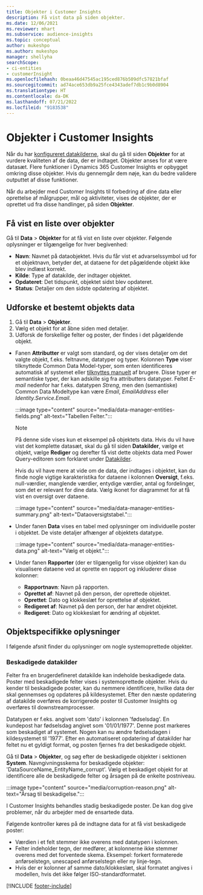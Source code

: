 ```yaml
---
title: Objekter i Customer Insights
description: Få vist data på siden objekter.
ms.date: 12/06/2021
ms.reviewer: mhart
ms.subservice: audience-insights
ms.topic: conceptual
author: mukeshpo
ms.author: mukeshpo
manager: shellyha
searchScope:
- ci-entities
- customerInsight
ms.openlocfilehash: 0beaa46d47545ac195ced876b509dfc57821bfaf
ms.sourcegitcommit: ad74ace653db9a25fce4343adef7db1c9b0d8904
ms.translationtype: HT
ms.contentlocale: da-DK
ms.lasthandoff: 07/21/2022
ms.locfileid: "9183538"
---
```

# <a name="entities-in-customer-insights"></a>Objekter i Customer Insights

Når du har [konfigureret datakilderne](data-sources.md), skal du gå til siden **Objekter** for at vurdere kvaliteten af de data, der er indtaget. Objekter anses for at være datasæt. Flere funktioner i Dynamics 365 Customer Insights er opbygget omkring disse objekter. Hvis du gennemgår dem nøje, kan du bedre validere outputtet af disse funktioner.

Når du arbejder med Customer Insights til forbedring af dine data eller oprettelse af målgrupper, mål og aktiviteter, vises de objekter, der er oprettet ud fra disse handlinger, på siden **Objekter**.

## <a name="view-a-list-of-entities"></a>Få vist en liste over objekter

Gå til **Data** > **Objekter** for at få vist en liste over objekter. Følgende oplysninger er tilgængelige for hver begivenhed:

- **Navn**: Navnet på dataobjektet. Hvis du får vist et advarselssymbol ud for et objektnavn, betyder det, at dataene for det pågældende objekt ikke blev indlæst korrekt.
- **Kilde**: Type af datakilde, der indtager objektet.
- **Opdateret**: Det tidspunkt, objektet sidst blev opdateret.
- **Status**: Detaljer om den sidste opdatering af objektet.

## <a name="explore-a-specific-entitys-data"></a>Udforske et bestemt objekts data

1. Gå til **Data** > **Objekter**.
1. Vælg et objekt for at åbne siden med detaljer.  
1. Udforsk de forskellige felter og poster, der findes i det pågældende objekt.

- Fanen **Attributter** er valgt som standard, og der vises detaljer om det valgte objekt, f.eks. feltnavne, datatyper og typer. Kolonnen **Type** viser tilknyttede Common Data Model-typer, som enten identificeres automatisk af systemet eller [tilknyttes manuelt](map-entities.md) af brugere. Disse typer er semantiske typer, der kan adskille sig fra attributters datatyper. Feltet *E-mail* nedenfor har f.eks. datatypen *Streng*, men den (semantiske) Common Data Modeltype kan være *Email*, *EmailAddress* eller *Identity.Service.Email*.

   :::image type="content" source="media/data-manager-entities-fields.png" alt-text="Tabellen Felter.":::

   > [!NOTE]
   > På denne side vises kun et eksempel på objektets data. Hvis du vil have vist det komplette datasæt, skal du gå til siden **Datakilder**, vælge et objekt, vælge **Rediger** og derefter få vist dette objekts data med Power Query-editoren som forklaret under [Datakilder](data-sources.md).

   Hvis du vil have mere at vide om de data, der indtages i objektet, kan du finde nogle vigtige karakteristika for dataene i kolonnen **Oversigt**, f.eks. null-værdier, manglende værdier, entydige værdier, antal og fordelinger, som det er relevant for dine data. Vælg ikonet for diagrammet for at få vist en oversigt over dataene.

   :::image type="content" source="media/data-manager-entities-summary.png" alt-text="Dataoversigtstabel.":::

- Under fanen **Data** vises en tabel med oplysninger om individuelle poster i objektet. De viste detaljer afhænger af objektets datatype.

   :::image type="content" source="media/data-manager-entities-data.png" alt-text="Vælg et objekt.":::

- Under fanen **Rapporter** (der er tilgængelig for visse objekter) kan du visualisere dataene ved at oprette en rapport og inkluderer disse kolonner:

  - **Rapportnavn**: Navn på rapporten.
  - **Oprettet af**: Navnet på den person, der oprettede objektet.
  - **Oprettet**: Dato og klokkeslæt for oprettelse af objektet.
  - **Redigeret af**: Navnet på den person, der har ændret objektet.
  - **Redigeret**: Dato og klokkeslæt for ændring af objektet.

## <a name="entity-specific-information"></a>Objektspecifikke oplysninger

I følgende afsnit finder du oplysninger om nogle systemoprettede objekter.

### <a name="corrupted-data-sources"></a>Beskadigede datakilder

Felter fra en brugerdefineret datakilde kan indeholde beskadigede data. Poster med beskadigede felter vises i systemoprettede objekter. Hvis du kender til beskadigede poster, kan du nemmere identificere, hvilke data der skal gennemses og opdateres på kildesystemet. Efter den næste opdatering af datakilde overføres de korrigerede poster til Customer Insights og overføres til downstreamprocesser. 

Datatypen er f.eks. angivet som 'dato' i kolonnen 'fødselsdag'. En kundepost har fødselsdag angivet som '01/01/1977'. Denne post markeres som beskadiget af systemet. Nogen kan nu ændre fødselsdagen i kildesystemet til '1977'. Efter en automatiseret opdatering af datakilder har feltet nu et gyldigt format, og posten fjernes fra det beskadigede objekt.

Gå til **Data** > **Objekter**, og søg efter de beskadigede objekter i sektionen **System**. Navngivningsskema for beskadigede objekter: 'DataSourceName_EntityName_corrupt'. Vælg et beskadiget objekt for at identificere alle de beskadigede felter og årsagen på de enkelte postniveau.

   :::image type="content" source="media/corruption-reason.png" alt-text="Årsag til beskadigelse.":::

I Customer Insights behandles stadig beskadigede poster. De kan dog give problemer, når du arbejder med de ensartede data.

Følgende kontroller køres på de indtagne data for at få vist beskadigede poster:

- Værdien i et felt stemmer ikke overens med datatypen i kolonnen.
- Felter indeholder tegn, der medfører, at kolonnerne ikke stemmer overens med det forventede skema. Eksempel: forkert formaterede anførselstegn, unescaped anførselstegn eller ny linje-tegn.
- Hvis der er kolonner af samme dato/klokkeslæt, skal formatet angives i modellen, hvis det ikke følger ISO-standardformatet.

[!INCLUDE [footer-include](includes/footer-banner.md)]
